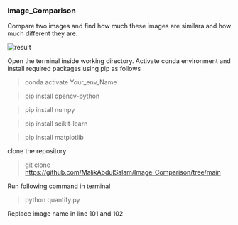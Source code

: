 ### Image_Comparison
Compare two images and find how much these images are similara and how much different they are.

![result](https://github.com/MalikAbdulSalam/Image_Comparison/assets/75979219/4f083e9c-6e0b-4e1f-989f-0dc264ae955b)



Open the terminal inside working directory. Activate conda environment and install required packages using pip as follows

> conda activate Your_env_Name

> pip install opencv-python

> pip install numpy

> pip install scikit-learn

> pip install matplotlib

clone the repository

> git clone https://github.com/MalikAbdulSalam/Image_Comparison/tree/main

Run following command in terminal

> python quantify.py

Replace image name in line 101 and 102

